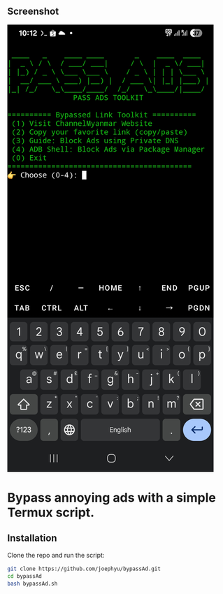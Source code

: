 
## Screenshot
![App Screenshot](screenshot.jpg)

# Bypass annoying ads with a simple Termux script.
##  Installation

Clone the repo and run the script:

```bash
git clone https://github.com/joephyu/bypassAd.git
cd bypassAd
bash bypassAd.sh

